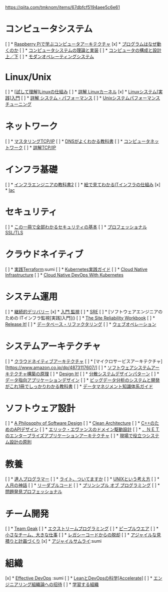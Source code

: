 https://qiita.com/tmknom/items/67dbfcf5194aee5c6e61

# コンピュータシステム
[ ] * [Raspberry Piで学ぶコンピュータアーキテクチャ](https://www.amazon.co.jp/dp/4873118654/)
[x] * [プログラムはなぜ動くのか](https://www.amazon.co.jp/dp/4822283151/)
[ ] * [コンピュータシステムの理論と実装](https://www.amazon.co.jp/dp/4873117127/)
[ ] * [コンピュータの構成と設計 上／下](https://www.amazon.co.jp/dp/4822298426/)
[ ] * [モダンオペレーティングシステム](https://www.amazon.co.jp/dp/4894715376/)
# Linux/Unix
[ ] * [[試して理解]Linuxの仕組み](https://www.amazon.co.jp/dp/477419607X/)
[ ] * [詳解 Linuxカーネル](https://www.amazon.co.jp/dp/487311313X/)
[x] * [Linuxシステム[実践]入門](https://www.amazon.co.jp/dp/4774158135/)
[ ] * [詳解 システム・パフォーマンス](https://www.amazon.co.jp/dp/4873117909/)
[ ] * [Unixシステムパフォーマンスチューニング](https://www.amazon.co.jp/dp/4873111528/)
# ネットワーク
[ ] * [マスタリングTCP/IP](https://www.amazon.co.jp/dp/4274224473/)
[ ] * [DNSがよくわかる教科書](https://www.amazon.co.jp/dp/479739448X/)
[ ] * [コンピュータネットワーク](https://www.amazon.co.jp/dp/482228476X/)
[ ] * [詳解TCP/IP](https://www.amazon.co.jp/dp/4894713209/)
# インフラ基礎
[ ] * [インフラエンジニアの教科書2](https://www.amazon.co.jp/dp/4863541864/)
[ ] * [絵で見てわかるITインフラの仕組み](https://www.amazon.co.jp/dp/4798158461/)
[x] * [Iac](https://www.amazon.co.jp/dp/4873117968/)
# セキュリティ
[ ] * [この一冊で全部わかるセキュリティの基本](https://www.amazon.co.jp/dp/4797388803/)
[ ] * [プロフェッショナルSSL/TLS](https://www.amazon.co.jp/dp/4908686009/)
# クラウドネイティブ
[ ] * [実践Terraform]():sumi
[ ] * [Kubernetes実践ガイド](https://www.amazon.co.jp/dp/4295006637/)
[ ] * [Cloud Native Infrastructure](https://www.amazon.co.jp/dp/1491984309/)
[ ] * [Cloud Native DevOps With Kubernetes](https://www.amazon.co.jp/dp/1492040762/)
# システム運用
[ ] * [継続的デリバリー](https://www.amazon.co.jp/dp/4048930583/)
[x] * [入門 監視](https://www.amazon.co.jp/dp/4873118646/)
[ ] * [SRE](https://www.amazon.co.jp/dp/4873117917/)
[ ] * [ソフトウェアエンジニアのための ITインフラ監視[実践]入門][(](https://www.amazon.co.jp/dp/4774178659/))
[ ] * [The Site Reliability Workbook](https://www.amazon.co.jp/dp/1492029505)
[ ] * [Release It!](https://www.amazon.co.jp/dp/4274067491/)
[ ] * [データベース・リファクタリング](https://www.amazon.co.jp/dp/4894715007/)
[ ] * [ウェブオペレーション](https://www.amazon.co.jp/dp/4873114934/)
# システムアーキテクチャ
[ ] * [クラウドネイティブアーキテクチャ](https://www.amazon.co.jp/dp/4295007757/)
[ ] * [マイクロサービスアーキテクチャ][https://www.amazon.co.jp/dp/4873117607/]
[ ] * [ソフトウェアシステムアーキテクチャ構築の原理](https://www.amazon.co.jp/dp/4797376724/)
[ ] * [Design It!](https://www.amazon.co.jp/dp/4873118956/)
[ ] * [分散システムデザインパターン](https://www.amazon.co.jp/dp/4873118751/)
[ ] * [データ指向アプリケーションデザイン](https://www.amazon.co.jp/dp/4873118700/)
[ ] * [ビッグデータ分析のシステムと開発がこれ1冊でしっかりわかる教科書](https://www.amazon.co.jp/dp/429710881X/)
[ ] * [データマネジメント知識体系ガイド](https://www.amazon.co.jp/dp/4296100491/)
# ソフトウェア設計
[ ] * [A Philosophy of Software Design](https://www.amazon.co.jp//dp/1732102201/)
[ ] * [Clean Architecture](https://www.amazon.co.jp/dp/4048930656/)
[ ] * [C++のためのAPIデザイン](https://www.amazon.co.jp/dp/4797369159/)
[ ] * [エリック・エヴァンスのドメイン駆動設計](https://www.amazon.co.jp/dp/4798121967/)
[ ] * [．ＮＥＴのエンタープライズアプリケーションアーキテクチャ](https://www.amazon.co.jp/dp/4822298485/)
[ ] * [現場で役立つシステム設計の原則](https://www.amazon.co.jp/dp/477419087X/)
# 教養
[ ] * [達人プログラマー](https://www.amazon.co.jp/dp/427421933X/)
[ ] * [ライト、ついてますか](https://www.amazon.co.jp/dp/4320023684)
[ ] * [UNIXという考え方](https://www.amazon.co.jp/dp/4274064069/)
[ ] * [人月の神話](https://www.amazon.co.jp/dp/4621066080/)
[ ] * [リーダブルコード](https://www.amazon.co.jp/dp/4873115655/)
[ ] * [プリンシプル オブ プログラミング](https://www.amazon.co.jp/dp/4798046140/)
[ ] * [問題発見プロフェッショナル](https://www.amazon.co.jp/dp/4478490341/)
# チーム開発
[ ] * [Team Geak](https://www.amazon.co.jp/dp/4873116309/)
[ ] * [エクストリームプログラミング](https://www.amazon.co.jp/dp/4274217620/)
[ ] * [ピープルウエア](https://www.amazon.co.jp/dp/4822285243/)
[ ] * [小さなチーム、大きな仕事](https://www.amazon.co.jp/dp/4150504814/)
[ ] * [レガシーコードからの脱却](https://www.amazon.co.jp/dp/4873118867/)
[ ] * [アジャイルな見積りと計画づくり](https://www.amazon.co.jp/dp/4839924023/)
[x] * [アジャイルサムライ](https://www.amazon.co.jp/dp/4274068560/):sumi
# 組織
[x] * [Effective DevOps](https://www.amazon.co.jp/dp/4873118352/) :sumi
[ ] * [LeanとDevOpsの科学[Accelerate]](https://www.amazon.co.jp/dp/4295004901/)
[ ] * [エンジニアリング組織論への招待](https://www.amazon.co.jp/dp/4774196053/)
[ ] * [学習する組織](https://www.amazon.co.jp/dp/4862761011/)